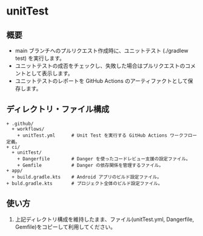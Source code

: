 # unitTest

## 概要

- main ブランチへのプルリクエスト作成時に、ユニットテスト (./gradlew test) を実行します。
- ユニットテストの成否をチェックし、失敗した場合はプルリクエストのコメントとして表示します。
- ユニットテストのレポートを GitHub Actions のアーティファクトとして保存します。

## ディレクトリ・ファイル構成

```text
+ .github/
  + workflows/
    + unitTest.yml      # Unit Test を実行する GitHub Actions ワークフロー定義。
+ ci/
  + unitTest/
    + Dangerfile        # Danger を使ったコードレビュー支援の設定ファイル。
    + Gemfile           # Danger の依存関係を管理するファイル。
+ app/
  + build.gradle.kts    # Android アプリのビルド設定ファイル。
+ buld.gradle.kts       # プロジェクト全体のビルド設定ファイル。
```

## 使い方

1. 上記ディレクトリ構成を維持したまま、ファイル(unitTest.yml, Dangerfile, Gemfile)をコピーして利用してください。
